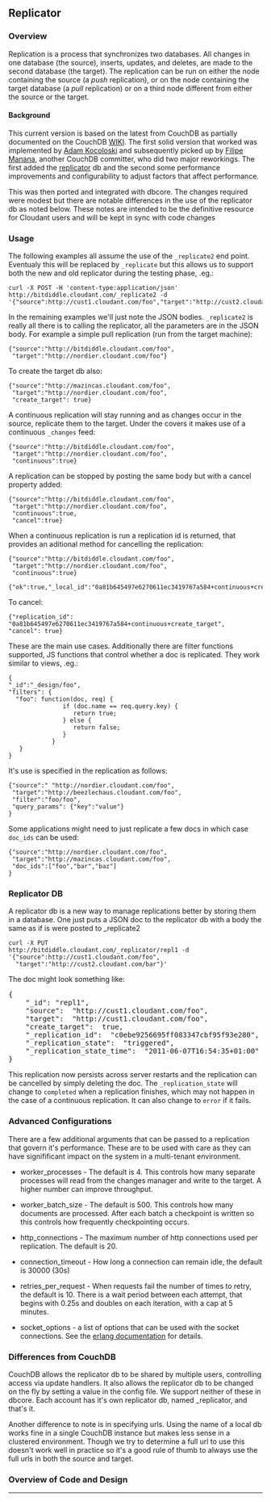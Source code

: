 ## Replicator

### Overview

Replication is a process that synchronizes two databases. All changes
in one database (the source), inserts, updates, and deletes, are made
to the second database (the target). The replication can be run on
either the node containing the source (a *push* replication), or on the
node containing the target database (a *pull* replication) or on a
third node different from either the source or the target.

#### Background

This current version is based on the latest from CouchDB as partially
documented on the CouchDB  [WIKI][1]. The first solid version that worked
was implemented by [Adam Kocoloski][4] and subsequently picked up by [Filipe
Manana][3], another CouchDB committer, who did two major reworkings. The
first added the [replicator][2] db and the second some performance
improvements and configurability to adjust factors that affect
performance.
 
This was then ported and integrated with dbcore. The changes required
were modest but there are notable differences in the use of the
replicator db as noted below. These notes are intended to be the
definitive resource for Cloudant users and will be kept in sync with
code changes

### Usage

The following examples all assume the use of the `_replicate2` end
point. Eventualy this will be replaced by `_replicate` but this allows
us to support both the new and old replicator during the testing
phase, .eg.:

    curl -X POST -H 'content-type:application/json'
    http://bitdiddle.cloudant.com/_replicate2 -d
    '{"source":http://cust1.cloudant.com/foo","target":"http://cust2.cloudant.com/bar"}' 

In the remaining examples we'll just note the JSON
bodies. `_replicate2` is really all there is to calling the
replicator, all the parameters are in the JSON body. For example a
simple pull replication (run from the target machine):

    {"source":"http://bitdiddle.cloudant.com/foo",
     "target":"http://nordier.cloudant.com/foo"}
To create the target db also:

    {"source":"http://mazincas.cloudant.com/foo",
     "target":"http://nordier.cloudant.com/foo",
     "create_target": true}

A continuous replication will stay running and as changes occur in the
source, replicate them to the target. Under the covers it makes use of
a continuous `_changes` feed:

    {"source":"http://bitdiddle.cloudant.com/foo",
     "target":"http://nordier.cloudant.com/foo",
     "continuous":true}

A replication can be stopped by posting the same body but with a
cancel property added:

    {"source":"http://bitdiddle.cloudant.com/foo",
     "target":"http://nordier.cloudant.com/foo",
     "continuous":true,
     "cancel":true}

When a continuous replication is run a replication id is returned,
that provides an aditional method for cancelling the replication:

    {"source":"http://bitdiddle.cloudant.com/foo",
     "target":"http://nordier.cloudant.com/foo",
     "continuous":true}

    {"ok":true,"_local_id":"0a81b645497e6270611ec3419767a584+continuous+create_target"}

To cancel:

    {"replication_id":
    "0a81b645497e6270611ec3419767a584+continuous+create_target",
    "cancel": true}

These are the main use cases. Additionally there are filter functions
supported, JS functions that control whether a doc is replicated. They
work similar to views, .eg.:

    {
    "_id":"_design/foo",
    "filters": {
      "foo": function(doc, req) {
                   if (doc.name == req.query.key) {
                      return true;
                   } else {
                      return false;
                   }
                }
       }
    }

It's use is specified in the replication as follows:

    {"source":" "http://nordier.cloudant.com/foo", 
     "target":"http://beezlechaus.cloudant.com/foo",
     "filter":"foo/foo",
     "query_params": {"key":"value"}
    }

Some applications might need to just replicate a few docs in which
case `doc_ids` can be used:

    {"source":"http://nordier.cloudant.com/foo",
     "target":"http://mazincas.cloudant.com/foo",
     "doc_ids":["foo","bar","baz"]
    }

### Replicator DB

A replicator db is a new way to manage replications better by storing
them in a database. One just puts a JSON doc to the replicator db with
a body the same as if is were posted to _replicate2

    curl -X PUT 
    http://bitdiddle.cloudant.com/_replicator/repl1 -d
    '{"source":http://cust1.cloudant.com/foo",
      "target":"http://cust2.cloudant.com/bar"}'

The doc might look something like:

<pre>
{
    "_id": "repl1",
    "source":  "http://cust1.cloudant.com/foo",
    "target":  "http://cust1.cloudant.com/foo", 
    "create_target":  true,
    "_replication_id":  "c0ebe9256695ff083347cbf95f93e280",
    "_replication_state":  "triggered",
    "_replication_state_time":  "2011-06-07T16:54:35+01:00"
}
</pre>

This replication now persists across server restarts and the
replication can be cancelled by simply deleting the doc. The
`_replication_state` will change to `completed` when a replication
finishes, which may not happen in the case of a continuous
replication. It can also change to `error` if it fails.

### Advanced Configurations

There are a few additional arguments that can be passed to a
replication that govern it's performance. These are to be used with
care as they can have signifificant impact on the system in a
multi-tenant environment.

 * worker_processes - The default is 4. This controls how many
   separate processes will read from the changes manager and write to
   the target. A higher number can improve throughput.

 * worker_batch_size - The default is 500. This controls how many
   documents are processed. After each batch a checkpoint is written
   so this controls how frequently checkpointing occurs.

 * http_connections - The maximum number of http connections used per
   replication. The default is 20.

 * connection_timeout - How long a connection can remain idle, the
   default is 30000 (30s)

 * retries_per_request - When requests fail the number of times to
   retry, the default is 10. There is a wait period between each
   attempt, that begins with 0.25s and doubles on each iteration, with
   a cap at 5 minutes.

 * socket_options - a list of options that can be used with the socket
   connections. See the [erlang documentation][6] for details.


### Differences from CouchDB

CouchDB allows the replicator db to be shared by multiple users,
controlling access via update handlers. It also allows the replicator
db to be changed on the fly by setting a value in the config file. We
support neither of these in dbcore. Each account has it's own
replicator db, named _replicator, and that's it.

Another difference to note is in specifying urls. Using the name of a
local db works fine in a single CouchDB instance but makes less sense
in a clustered environment. Though we try to determine a full url to
use this doesn't work well in practice so it's a good rule of thumb to
always use the full urls in both the source and target.

### Overview of Code and Design

----

[1]: http://wiki.apache.org/couchdb/Replication
[2]: https://gist.github.com/832610
[3]: https://github.com/fdmanana
[4]: https://github.com/kocolosk
[5]: http://guide.couchdb.org/draft/replication.html
[6]: http://www.erlang.org/doc/man/inet.html#setopts-2
